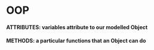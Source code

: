 # OOP

#### ATTRIBUTES: variables attribute to our modelled Object 

#### METHODS: a particular functions that an Object can do

